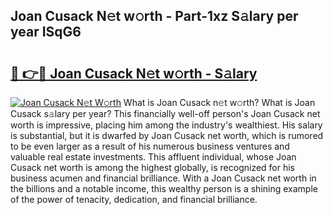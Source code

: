 ## Joan Cusack N𝚎t w𝚘rth - Part-1xz S𝚊lary per year ISqG6

# <h2><a href="http://gc1hk2.nevu.top/?p=Joan+Cusack">🔗 👉🔴 Joan Cusack N𝚎t w𝚘rth - S𝚊lary</a></h2>

[![Joan Cusack N𝚎t W𝚘rth](https://i.imgur.com/Oavwk0R.jpeg)](http://gc1hk2.nevu.top/?p=Joan+Cusack)
What is Joan Cusack n𝚎t w𝚘rth? What is Joan Cusack s𝚊lary per year?
This financially well-off person's Joan Cusack net worth is impressive, placing him among the industry's wealthiest. His salary is substantial, but it is dwarfed by Joan Cusack net worth, which is rumored to be even larger as a result of his numerous business ventures and valuable real estate investments. This affluent individual, whose Joan Cusack net worth is among the highest globally, is recognized for his business acumen and financial brilliance. With a Joan Cusack net worth in the billions and a notable income, this wealthy person is a shining example of the power of tenacity, dedication, and financial brilliance.
